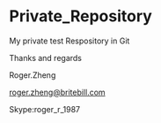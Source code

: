 Private_Repository
==================
My private test Respository in Git



Thanks and regards

Roger.Zheng

roger.zheng@britebill.com

Skype:roger_r_1987
